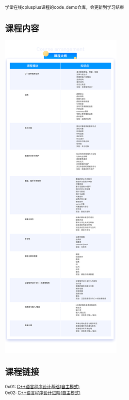 学堂在线cplusplus课程的code_demo仓库，会更新到学习结束

# 课程内容
![cpp_syllabus](./Doc/image/syllabus.png)

# 课程链接
0x01: [C++语言程序设计基础(自主模式)](http://www.xuetangx.com/courses/course-v1:TsinghuaX+00740043X_2015_T2+sp/about)  
0x02: [C++语言程序设计进阶(自主模式)](http://www.xuetangx.com/courses/course-v1:TsinghuaX+00740043_2x_2015_T2+sp/about)